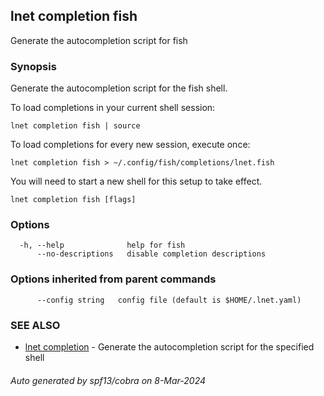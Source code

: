 ## lnet completion fish

Generate the autocompletion script for fish

### Synopsis

Generate the autocompletion script for the fish shell.

To load completions in your current shell session:

	lnet completion fish | source

To load completions for every new session, execute once:

	lnet completion fish > ~/.config/fish/completions/lnet.fish

You will need to start a new shell for this setup to take effect.


```
lnet completion fish [flags]
```

### Options

```
  -h, --help              help for fish
      --no-descriptions   disable completion descriptions
```

### Options inherited from parent commands

```
      --config string   config file (default is $HOME/.lnet.yaml)
```

### SEE ALSO

* [lnet completion](lnet_completion.md)	 - Generate the autocompletion script for the specified shell

###### Auto generated by spf13/cobra on 8-Mar-2024
